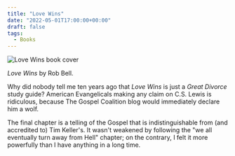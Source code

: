 ```yaml
---
title: "Love Wins"
date: "2022-05-01T17:00:00+00:00"
draft: false
tags:
  - Books
---
```


![Love Wins book cover](https://robbell.com/wp-content/uploads/2021/04/love-wins.jpg)

*Love Wins* by Rob Bell.

Why did nobody tell me ten years ago that *Love Wins* is just a *Great Divorce* study guide?
American Evangelicals making any claim on C.S. Lewis is ridiculous, because The Gospel Coalition blog would immediately declare him a wolf.

The final chapter is a telling of the Gospel that is indistinguishable from (and accredited to) Tim Keller's. It wasn't weakened by following the "we all eventually turn away from Hell" chapter; on the contrary, I felt it more powerfully than I have anything in a long time.